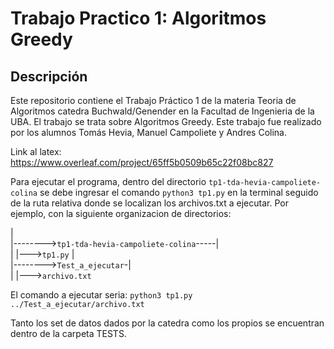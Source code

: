 # Trabajo Practico 1: Algoritmos Greedy

## Descripción
Este repositorio contiene el Trabajo Práctico 1 de la materia Teoria de Algoritmos catedra Buchwald/Genender en la Facultad de Ingenieria de la UBA. El trabajo se trata sobre Algoritmos Greedy.
Este trabajo fue realizado por los alumnos Tomás Hevia, Manuel Campoliete y Andres Colina.

Link al latex: https://www.overleaf.com/project/65ff5b0509b65c22f08bc827

Para ejecutar el programa, dentro del directorio `tp1-tda-hevia-campoliete-colina` se debe ingresar el comando `python3 tp1.py` en la terminal seguido de la ruta relativa donde se localizan los archivos.txt a ejecutar. Por ejemplo, con la siguiente organizacion de directorios:

|  
|-------->`tp1-tda-hevia-campoliete-colina`-----|  
|                                               |--->`tp1.py`
|  
|-------->`Test_a_ejecutar`-|  
|                           |--->`archivo.txt`  

El comando a ejecutar seria: `python3 tp1.py ../Test_a_ejecutar/archivo.txt`

Tanto los set de datos dados por la catedra como los propios se encuentran dentro de la carpeta TESTS.
 

